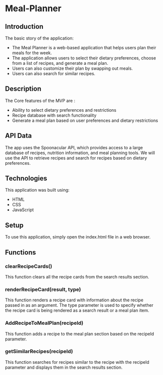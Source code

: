 # Meal-Planner

## Introduction
The basic story of the application:
* The Meal Planner is a web-based application that helps users plan their meals for the week.
* The application allows users to select their dietary preferences, choose from a list of recipes, and generate a  meal plan.
* Users can also customize their plan by swapping out meals.
* Users can also search for similar recipes.

## Description
The Core features of the MVP are :
* Ability to select dietary preferences and restrictions
* Recipe database with search functionality
* Generate a  meal plan based on user preferences and dietary restrictions

## API Data
The app uses the Spoonacular API, which provides access to a large database of recipes, nutrition information, and meal planning tools. We will use the API to retrieve recipes and search for recipes based on dietary preferences.

## Technologies
This application was built using:
* HTML
* CSS
* JavaScript

## Setup
To use this application, simply open the index.html file in a web browser.

## Functions

### clearRecipeCards()
This function clears all the recipe cards from the search results section.

### renderRecipeCard(result, type)
This function renders a recipe card with information about the recipe passed in as an argument. The type parameter is used to specify whether the recipe card is being rendered as a search result or a meal plan item.

### AddRecipeToMealPlan(recipeId)
This function adds a recipe to the meal plan section based on the recipeId parameter.

### getSimilarRecipes(recipeId)
This function searches for recipes similar to the recipe with the recipeId parameter and displays them in the search results section.



